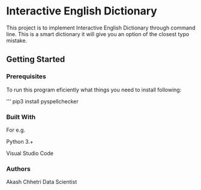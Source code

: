 # Interactive English Dictionary

This project is to implement Interactive English Dictionary through command line. This is a smart dictionary it will give you an option of the closest typo mistake.

## Getting Started

### Prerequisites

To run this program eficiently what things you need to install following:

''' pip3 install pyspellchecker


### Built With

For e.g.

Python 3.+

Visual Studio Code

### Authors

Akash Chhetri
Data Scientist
